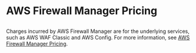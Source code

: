 # AWS Firewall Manager Pricing<a name="aws-fms-pricing"></a>

## <a name="fms-pricing"></a>

Charges incurred by AWS Firewall Manager are for the underlying services, such as AWS WAF Classic and AWS Config\. For more information, see [AWS Firewall Manager Pricing](https://aws.amazon.com/firewall-manager/pricing)\. 